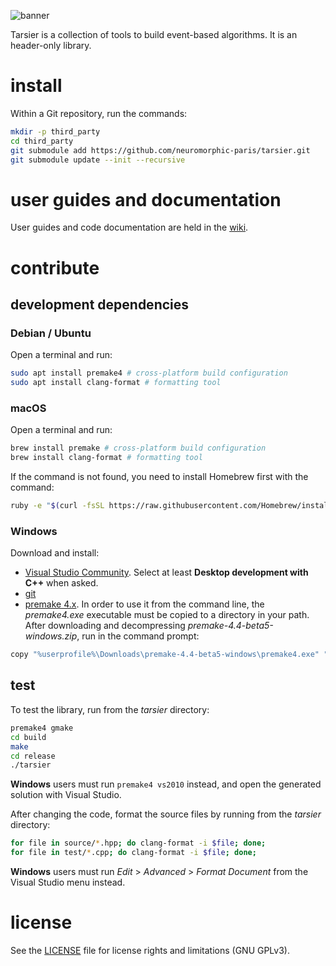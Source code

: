 ![banner](banner.png)

Tarsier is a collection of tools to build event-based algorithms. It is an header-only library.

# install

Within a Git repository, run the commands:

```sh
mkdir -p third_party
cd third_party
git submodule add https://github.com/neuromorphic-paris/tarsier.git
git submodule update --init --recursive
```

# user guides and documentation

User guides and code documentation are held in the [wiki](https://github.com/neuromorphic-paris/tarsier/wiki).

# contribute

## development dependencies

### Debian / Ubuntu

Open a terminal and run:
```sh
sudo apt install premake4 # cross-platform build configuration
sudo apt install clang-format # formatting tool
```

### macOS

Open a terminal and run:
```sh
brew install premake # cross-platform build configuration
brew install clang-format # formatting tool
```
If the command is not found, you need to install Homebrew first with the command:
```sh
ruby -e "$(curl -fsSL https://raw.githubusercontent.com/Homebrew/install/master/install)"
```

### Windows

Download and install:
- [Visual Studio Community](https://visualstudio.microsoft.com/vs/community/). Select at least __Desktop development with C++__ when asked.
- [git](https://git-scm.com)
- [premake 4.x](https://premake.github.io/download.html). In order to use it from the command line, the *premake4.exe* executable must be copied to a directory in your path. After downloading and decompressing *premake-4.4-beta5-windows.zip*, run in the command prompt:
```sh
copy "%userprofile%\Downloads\premake-4.4-beta5-windows\premake4.exe" "%userprofile%\AppData\Local\Microsoft\WindowsApps"
```

## test

To test the library, run from the *tarsier* directory:
```sh
premake4 gmake
cd build
make
cd release
./tarsier
```

__Windows__ users must run `premake4 vs2010` instead, and open the generated solution with Visual Studio.

After changing the code, format the source files by running from the *tarsier* directory:
```sh
for file in source/*.hpp; do clang-format -i $file; done;
for file in test/*.cpp; do clang-format -i $file; done;
```

__Windows__ users must run *Edit* > *Advanced* > *Format Document* from the Visual Studio menu instead.

# license

See the [LICENSE](LICENSE.txt) file for license rights and limitations (GNU GPLv3).
